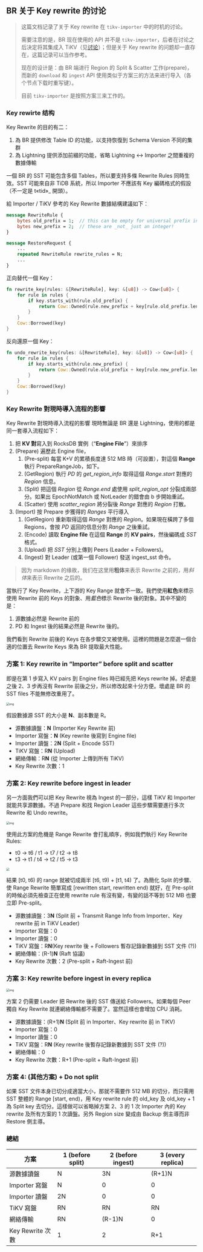 ## BR 关于 Key rewrite 的讨论

> 这篇文档记录了关于 Key rewrite 在 `tikv-importer` 中的时机的讨论。
>
> 需要注意的是，BR 现在使用的 API 并不是 `tikv-importer`，后者在讨论之后决定将其集成入 TiKV（见[讨论](./2019-09-24-BR-and-lightning-reorganization.md)）；但是关于 Key rewrite 的问题却一直存在，这篇记录可以当作参考。
>
> 现在的设计是：由 BR 端进行 Region 的 Split & Scatter 工作(prepare)，而新的 `download` 和 `ingest` API 使用类似于方案三的方法来进行导入（各个节点下载时重写键）。
>
> 目前 `tikv-importer` 是按照方案三来工作的。

### Key rewirte 结构

Key Rewrite 的目的有二：

1. 為 BR 提供修改 Table ID 的功能，以支持恢復到 Schema Version 不同的集群
2. 為 Lightning 提供添加前綴的功能，省略 Lightning ↔ Importer 之間重複的數據傳輸

一個 BR 的 SST 可能包含多個 Tables，所以要支持多條 Rewrite Rules 同時生效。SST 可能來自非 TiDB 系統，所以 Importer 不應該有 Key 編碼格式的假設（不一定是 t«tid»_ 開頭）。

給 Importer / TiKV 參考的 Key Rewrite 數據結構建議如下：

```protobuf
message RewriteRule {
	bytes old_prefix = 1;  // this can be empty for universal prefix insertion!
	bytes new_prefix = 2;  // these are _not_ just an integer!
}

message RestoreRequest {
	...
	repeated RewriteRule rewrite_rules = N;
	...
}
```

正向替代一個 Key：

```rust
fn rewrite_key(rules: &[RewriteRule], key: &[u8]) -> Cow<[u8]> {
    for rule in rules {
        if key.starts_with(rule.old_prefix) {
            return Cow::Owned(rule.new_prefix + key[rule.old_prefix.len()..])
        }
    }
    Cow::Borrowed(key)
}
```

反向還原一個 Key：

```rust
fn undo_rewrite_key(rules: &[RewriteRule], key: &[u8]) -> Cow<[u8]> {
    for rule in rules {
        if key.starts_with(rule.new_prefix) {
            return Cow::Owned(rule.old_prefix + key[rule.new_prefix.len()..])
        }
    }
    Cow::Borrowed(key)
}
```

### Key Rewrite 對現時導入流程的影響

Key Rewrite 對現時導入流程的影響
現時無論是 BR 還是 Lightning，使用的都是同一套導入流程如下：
1. 把 **KV 對**寫入到 RocksDB 實例（“**Engine File**”）來排序
2. (Prepare) 遍歷此 Engine file，
   1. (Pre-split) 每當 K+V 的累積長度達 512 MB 時（可設置），對這個 **Range** 執行 PrepareRangeJob，如下。
   2. (GetRegion) 執行 *PD* 的 *get_region_info* 取得這個 *Range.start* 對應的 *Region* 信息。
   3. (Split) 把這個 *Region* 從 *Range.end* 處使用 *split_region_opt* 分裂成兩部分。如果出 EpochNotMatch 或 NotLeader 的錯會由 b 步開始重試。
   4. (Scatter) 使用 *scatter_region* 將分裂後 *Range* 對應的 *Region* 打散。
3. (Import) 按 Prepare 步獲得的 *Ranges* 平行導入
   1. (GetRegion) 重新取得這個 *Range* 對應的 *Region*。如果現在橫跨了多個 Regions，會按 *PD* 返回的信息分割 *Range* 之後重試。
   2. (Encode) 讀取 **Engine file** 在這個 **Range** 的 **KV pairs**，然後編碼成 *SST* 格式。
   3. (Upload) 把 *SST* 分別上傳到 Peers (Leader + Followers)。
   4. (Ingest) 對 Leader (或第一個 Follower) 發送 ingest_sst 命令。

> 因为 markdown 的缘故，我们在这里用**粗体**来表示 Rewrite 之前的，用*斜体*来表示 Rewrite 之后的。

當執行了 Key Rewrite，上下游的 Key Range 就會不一致。我們使用**紅色**來標示使用 Rewrite 前的 Keys 的對象、用*藍色*標示 Rewrite 後的對象。其中不變的是：

1. 源數據必然是 Rewrite 前的
2. PD 和 Ingest 後的結果必然是 Rewrite 後的。

我們看到 Rewrite 前後的 Keys 在各步驟交叉被使用。這裡的問題是怎麼選一個合適的位置去 Rewrite Keys 來為 BR 提取最大性能。

### 方案 1: Key rewrite in “Importer” before split and scatter

即是在第 1 步寫入 KV pairs 到 Engine files 時已經先把 Keys rewrite 掉。好處是之後 2、3 步再沒有 Rewrite 前後之分，所以修改起來十分方便。壞處是 BR 的 SST files 不能無修改重用了。

<img src="./resources/solution1-of-key-rewrite.jpg" alt="img" style="zoom:50%;" />


假設數據源 SST 的大小是 **N**、副本數是 R。
* 源數據讀盤：**N** (Importer Key Rewrite 前)
* Importer 寫盤：**N** (Key rewrite 後寫到 Engine file)
* Importer 讀盤：2**N** (Split + Encode SST)
* TiKV 寫盤：R**N** (Upload)
* 網絡傳輸：R**N** (從 Importer 上傳到所有 TiKV)
* Key Rewrite 次數：1

### 方案 2: Key rewrite before ingest in leader

另一方面我們可以把 Key Rewrite 視為 Ingest 的一部分，這樣 TiKV 和 Importer 就能共享源數據。不過 Prepare 和找 Region Leader 這些步驟需要進行多次 Rewrite 和 Undo rewrite。

<img src="./resources/solution2-of-key-rewrite.jpg" alt="img" style="zoom:50%;" />


使用此方案的危機是 Range Rewrite 會打亂順序，例如我們執行 Key Rewrite Rules:
* t0 → t6 / t1 → t7 / t2 → t8
* t3 → t1 / t4 → t2 / t5 → t3

<img src="./resources/glitch-of-solution2.jpg" style="zoom:50%;" />

結果 [t0, t6) 的 range 就被切成兩半 [t6, t9) + [t1, t4) 了。為簡化 Split 的步驟、使 Range Rewrite 簡單寫成 [rewritten start, rewritten end) 就好，在 Pre-split 的時候必須先檢查正在使用 rewrite rule 有沒有變，有變的話不等到 512 MB 也要立即 Pre-split。

* 源數據讀盤：3**N** (Split 前 + Transmit Range Info from Importer、Key rewrite 前 in TiKV Leader)
* Importer 寫盤：0
* Importer 讀盤：0
* TiKV 寫盤：R**N**(Key rewrite 後 + Followers 暫存記錄新數據到 SST 文件 (?))
* 網絡傳輸：(R-1)**N** (Raft 協議)
* Key Rewrite 次數：2 (Pre-split + Raft-Ingest 前)

### 方案 3: Key rewrite before ingest in every replica

<img src="./resources/solution3-of-key-rewrite.jpg" alt="img" style="zoom:50%;" />

方案 2 仍需要 Leader 把 Rewrite 後的 SST 傳送給 Followers。如果每個 Peer 獨自 Key Rewrite 就連網絡傳輸都不需要了。當然這樣也會增加 CPU 消耗。
* 源數據讀盤：(R+1)**N** (Split 前 in Importer、Key rewrite 前 in TiKV)
* Importer 寫盤：0
* Importer 讀盤：0
* TiKV 寫盤：R**N** (Key rewrite 後暫存記錄新數據到 SST 文件 (?))
* 網絡傳輸：0
* Key Rewrite 次數：R+1 (Pre-split + Raft-Ingest 前)

### 方案 4: (其他方案) + Do not split

如果 SST 文件本身已切分成適當大小，那就不需要作 512 MB 的切分，而只需用 SST 整體的 Range [start, end)，用 Key rewrite rule 的 old_key 及 old_key + 1 為 Split key 去切分。這樣做可以省略掉方案 2、3 的 1 次 Importer 內的 Key rewrite 及所有方案的 1 次讀盤。另外 Region size 變成由 Backup 側主導而非 Restore 側主導。

### 總結

| 方案             | 1 (before split) | 2 (before ingest) | 3 (every replica) |
| ---------------- | ---------------- | ----------------- | ----------------- |
| 源數據讀盤       | N                | 3N                | (R+1)N            |
| Importer 寫盤    | N                | 0                 | 0                 |
| Importer 讀盤    | 2N               | 0                 | 0                 |
| TiKV 寫盤        | RN               | RN                | RN                |
| 網絡傳輸         | RN               | (R-1)N            | 0                 |
| Key Rewrite 次數 | 1                | 2                 | R+1               |

